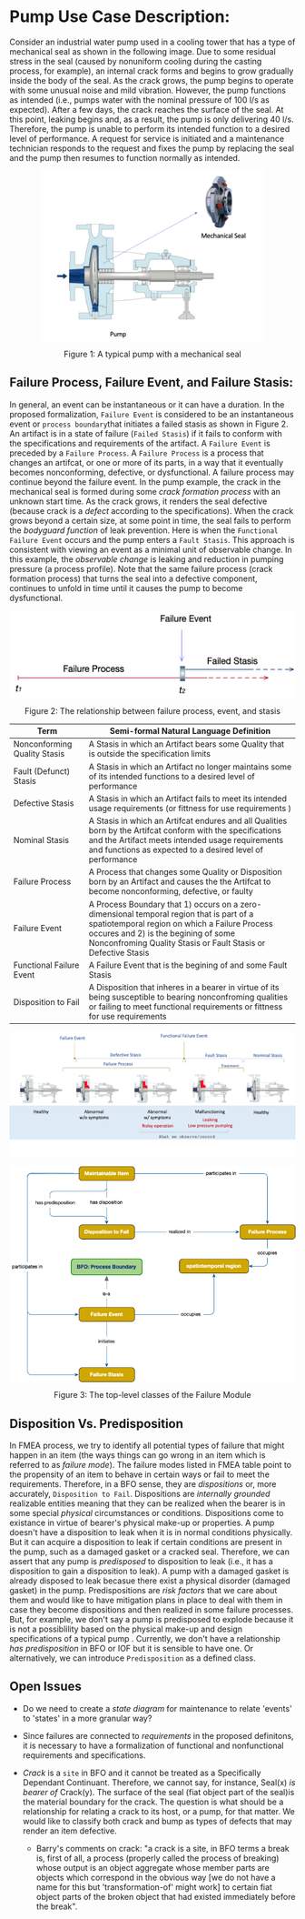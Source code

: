 # Pump Use Case Description:
Consider an industrial water pump used in a cooling tower that has a type of mechanical seal as shown in the following image. Due to some residual stress in the seal (caused by nonuniform cooling during the casting process, for example), an internal crack forms and begins to grow gradually inside the body of the seal. As the crack grows, the pump begins to operate with some unusual noise and mild vibration. However, the pump functions as intended (i.e., pumps water with the nominal pressure of 100 l/s as expected). After a few days, the crack reaches the surface of the seal. At this point, leaking begins and, as a result, the pump is only delivering 40 l/s.  Therefore, the pump is unable to perform its intended function to a desired level of performance. A request for service is initiated and a maintenance technician responds to the request and fixes the pump by replacing the seal and the pump then resumes to function normally as intended. 

<p align="center">
<img  align="center"  src="https://github.com/InfoneerTXST/IOF-SupplyChain-WG/blob/master/Documentation%20%26%20Resources/images/pump.png"
	title="a pump" height="300">
</p>

<p align="center">
	Figure 1: A typical pump with a mechanical seal
</p>


## Failure Process, Failure Event, and Failure Stasis:
In general, an event can be instantaneous or it can have a duration. In the proposed formalization, `Failure Event` is considered to be an instantaneous event or `process boundary`that initiates a failed stasis as shown in Figure 2. An artifact is in a state of failure (`Failed Stasis`) if it fails to conform with the specifications and requirements of the artifact. A `Failure Event` is preceded by a `Failure Process`. A `Failure Process` is a process that changes an artifcat, or one or more of its parts, in a way that it eventually becomes nonconforming, defective, or dysfunctional. A failure process may continue beyond the failure event. In the pump example, the crack in the mechanical seal is formed during some _crack formation process_ with an unknown start time. As the crack grows, it renders the seal defective (because crack is a _defect_ according to the specifications). When the crack grows beyond a certain size, at some point in time, the seal fails to perform the _bodyguard function_ of leak prevention. Here is when the `Functional Failure Event` occurs and the pump enters a `Fault Stasis`. This approach is consistent with viewing an event as a minimal unit of observable change. In this example, the _observable change_ is leaking and reduction in pumping pressure (a process profile).  Note that the same failure process (crack formation process) that turns the seal into a defective component, continues to unfold in time until it causes the pump to become dysfunctional. 

<p align="center">
<img  align="center"  src="https://github.com/InfoneerTXST/IOF-SupplyChain-WG/blob/master/Documentation%20%26%20Resources/images/failure-event.png">
</p>
<p align="center">
	Figure 2: The relationship between failure process, event, and stasis
</p>


| Term | Semi-formal Natural Language Definition |
|--|--|
| Nonconforming Quality Stasis	| A Stasis in which an Artifact bears some Quality that is outside the specification limits|
| Fault (Defunct) Stasis	|A Stasis in which an Artifact no longer maintains some of its intended functions to a desired level of performance|
| Defective Stasis	| A Stasis in which an Artifact fails to meet its intended usage requirements (or fittness for use requirements )| 
| Nominal Stasis	|A Stasis in which an Artifcat endures and all Qualities born by the Artifcat conform with the specifications and the Artifact meets intended usage requirements and functions as expected to a desired level of performance|
| Failure Process	|A Process that changes some Quality or Disposition born by an Artifact and causes the the Artifcat to become nonconforming, defective, or faulty|
| Failure Event	|A Process Boundary that 1) occurs on a zero-dimensional temporal region that is part of a spatiotemporal region on which a Failure Process occures and 2) is the begining of some Nonconfroming Quality Stasis or Fault Stasis or Defective Stasis|
| Functional Failure Event|A Failure Event that is the begining of and some Fault Stasis|
| Disposition to Fail|A Disposition that inheres in a bearer in virtue of its being susceptible to bearing nonconfroming qualities or failing to meet functional requirements or fittness for use requirements|


![](https://github.com/InfoneerTXST/IOF-SupplyChain-WG/blob/master/Documentation%20%26%20Resources/images/pump-stasis.png)


<p align="center">
<img  align="center"  src="https://github.com/InfoneerTXST/IOF-SupplyChain-WG/blob/master/Documentation%20%26%20Resources/images/FailureModule.png">
</p>
<p align="center">
	Figure 3: The top-level classes of the Failure Module 
</p>

## Disposition Vs. Predisposition
In FMEA process, we try to identify all potential types of failure that might happen in an item (the ways things can go wrong in an item which is referred to as _failure mode_). The failure modes listed in FMEA table point to the propensity of an item to behave in certain ways or fail to meet the requirements. Therefore, in a BFO sense, they are _dispositions_ or, more accurately, `Disposition to Fail`. Dispositions are _internally grounded_ realizable entities meaning that they can be realized when the bearer is in some special _physical_ circumstances or conditions. Dispositions come to existance in virtue of bearer's physical make-up or properties. A pump doesn't have a disposition to leak when it is in normal conditions physically. But it can acquire a disposition to leak if certain conditions are present in the pump, such as a damaged gasket or a cracked seal. Therefore, we can assert that any pump is _predisposed_ to disposition to leak (i.e., it has a disposition to gain a disposition to leak). A pump with a damaged gasket is already disposed to leak becasue there exist a physical disorder (damaged gasket) in the pump. Predispositions are  _risk factors_ that we care about them and would like to have mitigation plans in place to deal with them in case they become dispositions and then realized in some failure processes. But, for example, we don't say a pump is predisposed to explode because it is not a possiblility based on the physical make-up and design specifications of a typical pump . Currently, we don't have a relationship _has predisposition_ in BFO or IOF but it is sensible to have one. Or alternatively,  we can introduce `Predisposition` as a defined class. 

## Open Issues
- Do we need to create a _state diagram_ for maintenance to relate 'events' to 'states' in a more granular way?  
- Since failures are connected to _requirements_ in the proposed definitons, it is necessary to have a formalization of functional and nonfunctional requirements and specifications. 
- _Crack_ is a `site` in BFO and it cannot be treated as a Specifically Dependant Continuant. Therefore, we cannot say, for instance, Seal(x) _is bearer of_ Crack(y). The surface of the seal (fiat object part of the seal)is the material boundary for the crack. The question is what should be a relationship for relating a crack to its host, or a pump, for that matter. We would like to classify both crack and bump as types of defects that may render an item defective. 

   - Barry's comments on crack: "a crack is a site, in BFO terms
a break is, first of all, a process (properly called the process of breaking) whose output is an object aggregate whose member parts are objects which correspond in the obvious way [we do not have a name for this but 'transformation-of' might work] to certain fiat object parts of the broken object that had existed immediately before the break". 



